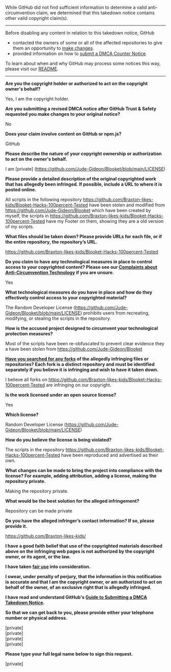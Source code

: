 While GitHub did not find sufficient information to determine a valid anti-circumvention claim, we determined that this takedown notice contains other valid copyright claim(s).

---

Before disabling any content in relation to this takedown notice, GitHub
- contacted the owners of some or all of the affected repositories to give them an opportunity to [make changes](https://docs.github.com/en/github/site-policy/dmca-takedown-policy#a-how-does-this-actually-work).
- provided information on how to [submit a DMCA Counter Notice](https://docs.github.com/en/articles/guide-to-submitting-a-dmca-counter-notice).

To learn about when and why GitHub may process some notices this way, please visit our [README](https://github.com/github/dmca/blob/master/README.md#anatomy-of-a-takedown-notice).

---

**Are you the copyright holder or authorized to act on the copyright owner's behalf?**

Yes, I am the copyright holder.

**Are you submitting a revised DMCA notice after GitHub Trust & Safety requested you make changes to your original notice?**

No

**Does your claim involve content on GitHub or npm.js?**

GitHub

**Please describe the nature of your copyright ownership or authorization to act on the owner's behalf.**

I am [private] (https://github.com/Jude-Gideon/Blooket/blob/main/LICENSE)

**Please provide a detailed description of the original copyrighted work that has allegedly been infringed. If possible, include a URL to where it is posted online.**

All scripts in the following repository https://github.com/Braxton-likes-kids/Blooket-Hacks-100percent-Tested have been stolen and modified from https://github.com/Jude-Gideon/Blooket which have been created by myself, the scripts in https://github.com/Braxton-likes-kids/Blooket-Hacks-100percent-Tested have my Footer on them, showing they are a old version of my scripts.

**What files should be taken down? Please provide URLs for each file, or if the entire repository, the repository’s URL.**

https://github.com/Braxton-likes-kids/Blooket-Hacks-100percent-Tested

**Do you claim to have any technological measures in place to control access to your copyrighted content? Please see our <a href="https://docs.github.com/articles/guide-to-submitting-a-dmca-takedown-notice#complaints-about-anti-circumvention-technology">Complaints about Anti-Circumvention Technology</a> if you are unsure.**

Yes

**What technological measures do you have in place and how do they effectively control access to your copyrighted material?**

The Random Developer License (https://github.com/Jude-Gideon/Blooket/blob/main/LICENSE) prohibits users from recreating, modifying, or stealing the scripts in the repository.

**How is the accused project designed to circumvent your technological protection measures?**

Most of the scripts have been re-obfuscated to prevent clear evidence they a have been stolen from https://github.com/Jude-Gideon/Blooket

**<a href="https://docs.github.com/articles/dmca-takedown-policy#b-what-about-forks-or-whats-a-fork">Have you searched for any forks</a> of the allegedly infringing files or repositories? Each fork is a distinct repository and must be identified separately if you believe it is infringing and wish to have it taken down.**

I believe all forks on https://github.com/Braxton-likes-kids/Blooket-Hacks-100percent-Tested are infringing on our copyright.

**Is the work licensed under an open source license?**

Yes

**Which license?**

Random Developer License (https://github.com/Jude-Gideon/Blooket/blob/main/LICENSE)

**How do you believe the license is being violated?**

The scripts in the repository https://github.com/Braxton-likes-kids/Blooket-Hacks-100percent-Tested have been reproduced and advertised as their own.

**What changes can be made to bring the project into compliance with the license? For example, adding attribution, adding a license, making the repository private.**

Making the repository private.

**What would be the best solution for the alleged infringement?**

Repository can be made private

**Do you have the alleged infringer’s contact information? If so, please provide it.**

https://github.com/Braxton-likes-kids/

**I have a good faith belief that use of the copyrighted materials described above on the infringing web pages is not authorized by the copyright owner, or its agent, or the law.**

**I have taken <a href="https://www.lumendatabase.org/topics/22">fair use</a> into consideration.**

**I swear, under penalty of perjury, that the information in this notification is accurate and that I am the copyright owner, or am authorized to act on behalf of the owner, of an exclusive right that is allegedly infringed.**

**I have read and understand GitHub's <a href="https://docs.github.com/articles/guide-to-submitting-a-dmca-takedown-notice/">Guide to Submitting a DMCA Takedown Notice</a>.**

**So that we can get back to you, please provide either your telephone number or physical address.**

[private]  
[private]  
[private]  
[private]  

**Please type your full legal name below to sign this request.**

[private]

